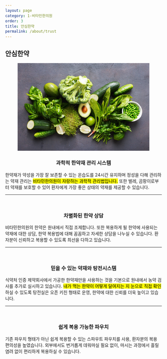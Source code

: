 ```yaml
---
layout: page
category: 1-비타민한의원
order: 3
title: 안심한약
permalink: /about/trust
---
```


<h2 class="content-heading">
  <strong>안심한약</strong>
</h2>

<figure>
  <img src="/assets/20190702085946.jpg" alt="">
</figure>

<h3 style="text-align:center"><strong>과학적 한약재 관리 시스템</strong></h3>
<p>한약재가 약성을 가장 잘 보존할 수 있는 온습도를 24시간 유지하며 정성을 다해 관리하는 약재 관리는 <mark>비타민한의원이 자랑하는 과학적 관리법입니다.</mark> 또한 벌레, 곰팡이로부터 약재를 보호할 수 있어 환자에게 가장 좋은 상태의 약재를 제공할 수 있습니다.</p>

<hr>

<figure>
  <img src="/assets/20190702090023.jpg" alt="">
</figure>

<h3 style="text-align:center"><strong>차별화된 한약 상담</strong></h3>
<p>비타민한의원의 한약은 원내에서 직접 조제합니다. 또한 복용하게 될 한약에 사용되는 약재에 대한 상담, 한약 복용법에 대해 꼼꼼하고 자세한 상담을 나누실 수 있습니다. 환자분이 신뢰하고 복용할 수 있도록 최선을 다하고 있습니다.</p>

<hr>

<figure>
  <img src="/assets/20190702090030.jpg" alt="">
</figure>

<h3 style="text-align:center"><strong>믿을 수 있는 약재와 탕전시스템</strong></h3>
<p>식약처 인증 제약회사에서 가공한 한약재만을 사용하는 것을 기본으로 원내에서 농약 검사를 추가로 실시하고 있습니다. <mark>내가 먹는 한약이 어떻게 달여지는 지 눈으로 직접 확인</mark>하실 수 있도록 탕전실은 오픈 키친 형태로 운영, 한약에 대한 신뢰를 더욱 높이고 있습니다.</p>

<hr>

<figure>
  <img src="/assets/20190702090038.jpg" alt="">
</figure>

<h3 style="text-align:center"><strong>쉽게 복용 가능한 파우치</strong></h3>
<p>기존 파우치 형태가 아닌 쉽게 복용할 수 있는 스파우트 파우치를 사용, 환자분의 복용 편의성을 높였습니다. 외부에서도 번거롭게 데워마실 필요 없이, 마시는 과정에서 흘릴 염려 없이 편리하게 복용하실 수 있습니다.</p>
